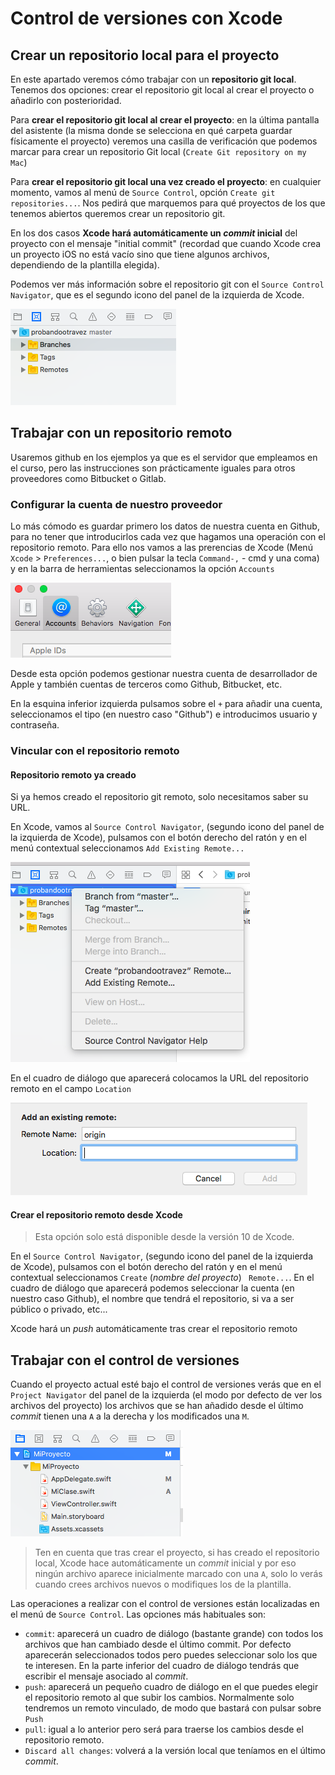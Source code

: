 # Control de versiones con Xcode


## Crear un repositorio local para el proyecto

En este apartado veremos cómo trabajar con un **repositorio git local**. Tenemos dos opciones: crear el repositorio git local al crear el proyecto o añadirlo con posterioridad.

Para **crear el repositorio git local al crear el proyecto**: en la última pantalla del asistente (la misma donde se selecciona en qué carpeta guardar físicamente el proyecto) veremos una casilla de verificación que podemos marcar para crear un repositorio Git local (`Create Git repository on my Mac`)

Para **crear el repositorio git local una vez creado el proyecto**: en cualquier momento, vamos al menú de `Source Control`, opción `Create git repositories...`. Nos pedirá que marquemos para qué proyectos de los que tenemos abiertos queremos crear un repositorio git.

En los dos casos **Xcode hará automáticamente un *commit* inicial** del proyecto con el mensaje "initial commit" (recordad que cuando Xcode crea un proyecto iOS no está vacío sino que tiene algunos archivos, dependiendo de la plantilla elegida).

Podemos ver más información sobre el repositorio git con el `Source Control Navigator`, que es el segundo icono del panel de la izquierda de Xcode.

![](imag/s_c_nav.png)

## Trabajar con un repositorio remoto

Usaremos github en los ejemplos ya que es el servidor que empleamos en el curso, pero las instrucciones son prácticamente iguales para otros proveedores como Bitbucket o Gitlab.

### Configurar la cuenta de nuestro proveedor

Lo más cómodo es guardar primero los datos de nuestra cuenta en Github, para no tener que introducirlos cada vez que hagamos una operación con el repositorio remoto. Para ello nos vamos a las prerencias de Xcode (Menú `Xcode` > `Preferences...`, o bien pulsar la tecla `Command-,` - cmd y una coma) y en la barra de herramientas seleccionamos la opción `Accounts`

![](imag/accounts.png)

Desde esta opción podemos gestionar nuestra cuenta de desarrollador de Apple y también cuentas de terceros como Github, Bitbucket, etc. 

En la esquina inferior izquierda pulsamos sobre el `+` para añadir una cuenta, seleccionamos el tipo (en nuestro caso "Github") e introducimos usuario y contraseña.

### Vincular con el repositorio remoto

#### Repositorio remoto ya creado

Si ya hemos creado el repositorio git remoto, solo necesitamos saber su URL. 

En Xcode, vamos al `Source Control Navigator`, (segundo icono del panel de la izquierda de Xcode), pulsamos con el botón derecho del ratón y en el menú contextual seleccionamos `Add Existing Remote...`

![](imag/menu_add_remote.png)

En el cuadro de diálogo que aparecerá colocamos la URL del repositorio remoto en el campo `Location`

![](imag/location.png)

#### Crear el repositorio remoto desde Xcode

> Esta opción solo está disponible desde la versión 10 de Xcode.

En el `Source Control Navigator`, (segundo icono del panel de la izquierda de Xcode), pulsamos con el botón derecho del ratón y en el menú contextual seleccionamos `Create` (*nombre del proyecto*) ` Remote...`. En el cuadro de diálogo que aparecerá podemos seleccionar la cuenta (en nuestro caso Github), el nombre que tendrá el repositorio, si va a ser público o privado, etc...

Xcode hará un *push* automáticamente tras crear el repositorio remoto

## Trabajar con el control de versiones

Cuando el proyecto actual esté bajo el control de versiones verás que en el `Project Navigator` del panel de la izquierda (el modo por defecto de ver los archivos del proyecto) los archivos que se han añadido desde el último *commit* tienen una `A` a la derecha y los modificados una `M`.

![](imag/estado_archivos.png)

> Ten en cuenta que tras crear el proyecto, si has creado el repositorio local, Xcode hace automáticamente un *commit* inicial y por eso ningún archivo aparece inicialmente marcado con una `A`, solo lo verás cuando crees archivos nuevos o modifiques los de la plantilla.

Las operaciones a realizar con el control de versiones están localizadas en el menú de `Source Control`. Las opciones más habituales son:

- `commit`: aparecerá un cuadro de diálogo (bastante grande) con todos los archivos que han cambiado desde el último commit. Por defecto aparecerán seleccionados todos pero puedes seleccionar solo los que te interesen. En la parte inferior del cuadro de diálogo tendrás que escribir el mensaje asociado al *commit*.
- `push`: aparecerá un pequeño cuadro de diálogo en el que puedes elegir el repositorio remoto al que subir los cambios. Normalmente solo tendremos un remoto vinculado, de modo que bastará con pulsar sobre `Push`
- `pull`: igual a lo anterior pero será para traerse los cambios desde el repositorio remoto.
- `Discard all changes`: volverá a la versión local que teníamos en el último *commit*.
 